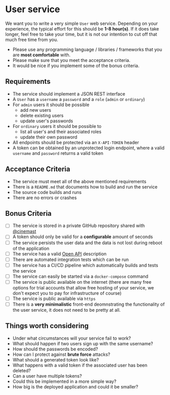# User service

We want you to write a very simple `User` web service. Depending on your experience, the typical effort for this should be **1-8 hour(s)**.
If it does take longer, feel free to take your time, but it is not our intention to cut off that much free time from you.

- Please use any programming language / libraries / frameworks that you are **most comfortable** with.
- Please make sure that you meet the acceptance criteria. 
- It would be nice if you implement some of the bonus criteria.

## Requirements

- The service should implement a JSON REST interface
- A `User` has a `username` a `password` and a `role` (`admin` or `ordinary`)
- For `admin` users it should be possible
  - add new users
  - delete existing users
  - update user's passwords
- For `ordinary` users it should be possible to 
  - list all user's and their associated roles
  - update their own password
- All endpoints should be protected via an `X-API-TOKEN` header
- A token can be obtained by an unprotected login endpoint, where a valid `username` and `password` returns a valid token

## Acceptance Criteria

- The service must meet all of the above mentioned requirements
- There is a `README.md` that documents how to build and run the service
- The source code builds and runs
- There are no errors or crashes

## Bonus Criteria

- [ ] The service is stored in a private GitHub repository shared with [@cinemast](https://github.com/cinemast)
- [ ] A token should only be valid for a **configurable** amount of seconds
- [ ] The service persists the user data and the data is not lost during reboot of the application
- [ ] The service has a valid [Open API](https://www.openapis.org/) description
- [ ] There are automated integration tests which can be run
- [ ] The service has a CI/CD pipeline which automatically builds and tests the service
- [ ] The service can easily be started via a `docker-compose` command
- [ ] The service is public available on the internet (there are many free options for trial accounts that allow free hosting of your service, we don't expect you to pay for infrastructure of course)
- [ ] The service is public available via `https`
- [ ] There is a **very minimalistic** front-end deomnstrating the functionality of the user service, it does not need to be pretty at all.

## Things worth considering

- Under what circumstances will your service fail to work?
- What should happen if two users sign up with the same username?
- How should the passwords be encoded?
- How can I protect against **brute force** attacks?
- What should a generated token look like? 
- What happens with a valid token if the associated user has been deleted?
- Can a user have multiple tokens?
- Could this be implemented in a more simple way?
- How big is the deployed application and could it be smaller?
